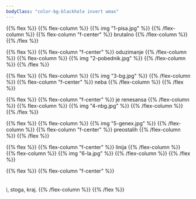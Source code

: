 ```yaml
---
bodyClass: "color-bg-blackhole invert wmax"
---
```


{{% flex %}}
{{% flex-column %}}
	{{% img "1-pisa.jpg" %}}
{{% /flex-column %}}
{{% flex-column "f-center" %}}
brutalno
{{% /flex-column %}}
{{% /flex %}}

{{% flex %}}
{{% flex-column "f-center" %}}
oduzimanje
{{% /flex-column %}}
{{% flex-column %}}
	{{% img "2-pobednik.jpg" %}}
{{% /flex-column %}}
{{% /flex %}}

{{% flex %}}
{{% flex-column %}}
	{{% img "3-bg.jpg" %}}
{{% /flex-column %}}
{{% flex-column "f-center" %}}
neba
{{% /flex-column %}}
{{% /flex %}}

{{% flex %}}
{{% flex-column "f-center" %}}
je renesansa
{{% /flex-column %}}
{{% flex-column %}}
	{{% img "4-nbg.jpg" %}}
{{% /flex-column %}}
{{% /flex %}}

{{% flex %}}
{{% flex-column %}}
	{{% img "5-genex.jpg" %}}
{{% /flex-column %}}
{{% flex-column "f-center" %}}
preostalih
{{% /flex-column %}}
{{% /flex %}}

{{% flex %}}
{{% flex-column "f-center" %}}
linija
{{% /flex-column %}}
{{% flex-column %}}
	{{% img "6-la.jpg" %}}
{{% /flex-column %}}
{{% /flex %}}

{{% flex %}}
{{% flex-column "f-center" %}}
<br><br><br>
i, stoga, kraj.
{{% /flex-column %}}
{{% /flex %}}